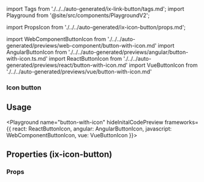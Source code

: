 import Tags from './../../auto-generated/ix-link-button/tags.md';
import Playground from '@site/src/components/PlaygroundV2';

import PropsIcon from './../../auto-generated/ix-icon-button/props.md';

import WebComponentButtonIcon from './../../auto-generated/previews/web-component/button-with-icon.md'
import AngularButtonIcon from './../../auto-generated/previews/angular/button-with-icon.ts.md'
import ReactButtonIcon from './../../auto-generated/previews/react/button-with-icon.md'
import VueButtonIcon from './../../auto-generated/previews/vue/button-with-icon.md'

### Icon button

<Tags />

## Usage

<Playground
name="button-with-icon"
hideInitalCodePreview
frameworks={{
  react: ReactButtonIcon,
  angular: AngularButtonIcon,
  javascript: WebComponentButtonIcon,
  vue: VueButtonIcon
}}></Playground>

## Properties (ix-icon-button)

### Props

<PropsIcon />
